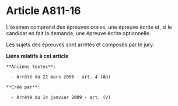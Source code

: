 # Article A811-16

L'examen comprend des épreuves orales, une épreuve écrite et, si le candidat en fait la demande, une épreuve écrite
optionnelle.

Les sujets des épreuves sont arrêtés et composés par le jury.

**Liens relatifs à cet article**

	**Anciens textes**:

	  - Arrêté du 22 mars 2006 - art. 4 (Ab)

	**Créé par**:

	  - Arrêté du 14 janvier 2009 - art. (V)
